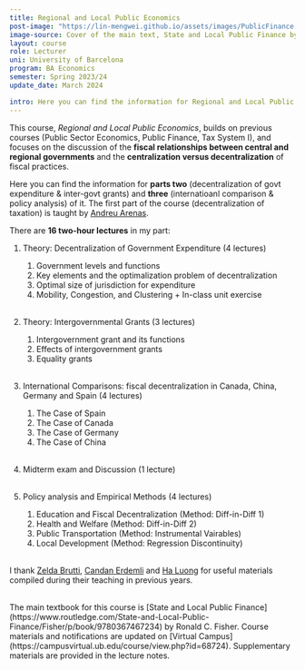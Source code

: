 ```yaml
---
title: Regional and Local Public Economics
post-image: "https://lin-mengwei.github.io/assets/images/PublicFinance.png"
image-source: Cover of the main text, State and Local Public Finance by Ronald Fisher. 
layout: course
role: Lecturer
uni: University of Barcelona
program: BA Economics 
semester: Spring 2023/24
update_date: March 2024

intro: Here you can find the information for Regional and Local Public Economics taught in Spring semester, 2023/24. This is a <b>third-year compulsory course</b> for undergraduate Economics majors at the University of Barcelona.
---
```



This course, *Regional and Local Public Economics*, builds on previous courses (Public Sector Economics, Public Finance, Tax System I), and focuses on the discussion of the <b>fiscal relationships between central and regional governments</b> and the <b>centralization versus decentralization</b> of fiscal practices. 

Here you can find the information for <b>parts two</b> (decentralization of govt expenditure & inter-govt grants) and <b>three</b> (internatioanl comparison & policy analysis) of it. The first part of the course (decentralization of taxation) is taught by [Andreu Arenas](https://sites.google.com/site/andreuarenasweb/home).

There are **16 two-hour lectures** in my part:

1. Theory: Decentralization of Government Expenditure (4 lectures) <br>
	1. Government levels and functions <br>
	2. Key elements and the optimalization problem of decentralization <br>
	3. Optimal size of jurisdiction for expenditure <br>
	4. Mobility, Congestion, and Clustering + In-class unit exercise
<br><br>

2. Theory: Intergovernmental Grants (3 lectures)<br>
	1. Intergovernment grant and its functions <br>
	2. Effects of intergovernment grants <br>
	3. Equality grants
<br><br>

3. International Comparisons: fiscal decentralization in Canada, China, Germany and Spain (4 lectures)<br>
	1. The Case of Spain <br>
	2. The Case of Canada  <br>
	3. The Case of Germany <br>
	4. The Case of China
<br><br>

4. Midterm exam and Discussion (1 lecture) <br><br>

5. Policy analysis and Empirical Methods  (4 lectures)<br>
	1. Education and Fiscal Decentralization (Method: Diff-in-Diff 1)<br>
	2. Health and Welfare (Method: Diff-in-Diff 2)<br>
	3. Public Transportation (Method: Instrumental Vairables)<br>
	4. Local Development (Method: Regression Discontinuity)
<br><br>

I thank [Zelda Brutti](https://sites.google.com/site/zeldabrutti/), [Candan Erdemli](https://candanerdemli.com/) and [Ha Luong](https://haluong.weebly.com/) for useful materials compiled during their teaching in previous years.


<br>
The main textbook for this course is [State and Local Public Finance](https://www.routledge.com/State-and-Local-Public-Finance/Fisher/p/book/9780367467234) by Ronald C. Fisher. Course materials and notifications are updated on [Virtual Campus](https://campusvirtual.ub.edu/course/view.php?id=68724). Supplementary materials are provided in the lecture notes.
